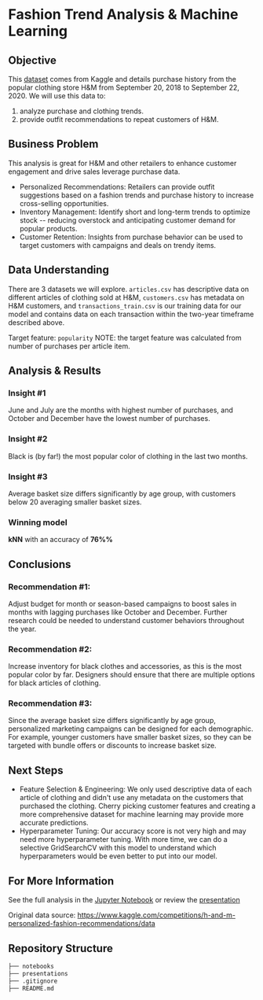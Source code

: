 # Fashion Trend Analysis & Machine Learning

## Objective
This [dataset](https://www.kaggle.com/competitions/h-and-m-personalized-fashion-recommendations/data) comes from Kaggle and details purchase history from the popular clothing store H&M from September 20, 2018 to September 22, 2020. We will use this data to:
1. analyze purchase and clothing trends.
2. provide outfit recommendations to repeat customers of H&M.

## Business Problem
This analysis is great for H&M and other retailers to enhance customer engagement and drive sales leverage purchase data.
- Personalized Recommendations: Retailers can provide outfit suggestions based on a fashion trends and purchase history to increase cross-selling opportunities.
- Inventory Management: Identify short and long-term trends to optimize stock -- reducing overstock and anticipating customer demand for popular products.
- Customer Retention: Insights from purchase behavior can be used to target customers with campaigns and deals on trendy items.

## Data Understanding
There are 3 datasets we will explore. `articles.csv` has descriptive data on different articles of clothing sold at H&M, `customers.csv` has metadata on H&M customers, and `transactions_train.csv` is our training data for our model and contains data on each transaction within the two-year timeframe described above.

Target feature: `popularity`
NOTE: the target feature was calculated from number of purchases per article item.

## Analysis & Results

### Insight #1
June and July are the months with highest number of purchases, and October and December have the lowest number of purchases.

### Insight #2
Black is (by far!) the most popular color of clothing in the last two months.

### Insight #3
Average basket size differs significantly by age group, with customers below 20 averaging smaller basket sizes.

### Winning model
**kNN** with an accuracy of **76%%**

## Conclusions

### Recommendation #1:
Adjust budget for month or season-based campaigns to boost sales in months with lagging purchases like October and December. Further research could be needed to understand customer behaviors throughout the year.

### Recommendation #2:
Increase inventory for black clothes and accessories, as this is the most popular color by far. Designers should ensure that there are multiple options for black articles of clothing.

### Recommendation #3:
 Since the average basket size differs significantly by age group, personalized marketing campaigns can be designed for each demographic. For example, younger customers have smaller basket sizes, so they can be targeted with bundle offers or discounts to increase basket size.

## Next Steps
- Feature Selection & Engineering: We only used descriptive data of each article of clothing and didn't use any metadata on the customers that purchased the clothing. Cherry picking customer features and creating a more comprehensive dataset for machine learning may provide more accurate predictions.
- Hyperparameter Tuning: Our accuracy score is not very high and may need more hyperparameter tuning. With more time, we can do a selective GridSearchCV with this model to understand which hyperparameters would be even better to put into our model.

## For More Information
See the full analysis in the [Jupyter Notebook](https://github.com/anbitasiregar/fashion-recommendations/tree/main/notebooks) or review the [presentation](https://github.com/anbitasiregar/nasa-asteroid-analysis/blob/main/presentations/Asteroid%20Classification%20Analysis%20Presentation.pdf)

Original data source: https://www.kaggle.com/competitions/h-and-m-personalized-fashion-recommendations/data

## Repository Structure
```bash
├── notebooks
├── presentations
├── .gitignore
├── README.md
```